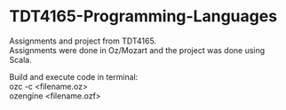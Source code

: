 # TDT4165-Programming-Languages
Assignments and project from TDT4165.  
Assignments were done in Oz/Mozart and the project was done using Scala.  

Build and execute code in terminal:   
ozc -c <filename.oz>  
ozengine <filename.ozf>
